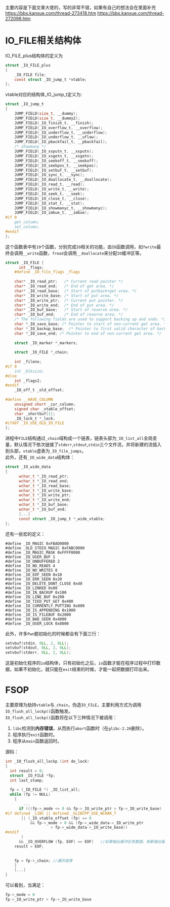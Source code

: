 主要内容是下面文章大佬的，写的非常不错，如果有自己的想法会在里面补充
https://bbs.kanxue.com/thread-273418.htm
https://bbs.kanxue.com/thread-272098.htm
# IO_FILE相关结构体
IO_FILE_plus结构体的定义为
```c
struct _IO_FILE_plus
{
	_IO_FILE file;
	const struct _IO_jump_t *vtable;
};
```
vtable对应的结构体_IO_jump_t定义为:
```c
struct _IO_jump_t
{
    JUMP_FIELD(size_t, __dummy);
    JUMP_FIELD(size_t, __dummy2);
    JUMP_FIELD(_IO_finish_t, __finish);
    JUMP_FIELD(_IO_overflow_t, __overflow);
    JUMP_FIELD(_IO_underflow_t, __underflow);
    JUMP_FIELD(_IO_underflow_t, __uflow);
    JUMP_FIELD(_IO_pbackfail_t, __pbackfail);
    /* showmany */
    JUMP_FIELD(_IO_xsputn_t, __xsputn);
    JUMP_FIELD(_IO_xsgetn_t, __xsgetn);
    JUMP_FIELD(_IO_seekoff_t, __seekoff);
    JUMP_FIELD(_IO_seekpos_t, __seekpos);
    JUMP_FIELD(_IO_setbuf_t, __setbuf);
    JUMP_FIELD(_IO_sync_t, __sync);
    JUMP_FIELD(_IO_doallocate_t, __doallocate);
    JUMP_FIELD(_IO_read_t, __read);
    JUMP_FIELD(_IO_write_t, __write);
    JUMP_FIELD(_IO_seek_t, __seek);
    JUMP_FIELD(_IO_close_t, __close);
    JUMP_FIELD(_IO_stat_t, __stat);
    JUMP_FIELD(_IO_showmanyc_t, __showmanyc);
    JUMP_FIELD(_IO_imbue_t, __imbue);
#if 0
    get_column;
    set_column;
#endif
};
```
这个函数表中有`19`个函数，分别完成`IO`相关的功能，由`IO`函数调用，如`fwrite`最终会调用`__write`函数，`fread`会调用`__doallocate`来分配`IO`缓冲区等。
```c
struct _IO_FILE {
      int _flags;
    #define _IO_file_flags _flags
 
    char* _IO_read_ptr;   /* Current read pointer */
    char* _IO_read_end;   /* End of get area. */
    char* _IO_read_base;  /* Start of putback+get area. */
    char* _IO_write_base; /* Start of put area. */
    char* _IO_write_ptr;  /* Current put pointer. */
    char* _IO_write_end;  /* End of put area. */
    char* _IO_buf_base;   /* Start of reserve area. */
    char* _IO_buf_end;    /* End of reserve area. */
    /* The following fields are used to support backing up and undo. */
    char *_IO_save_base; /* Pointer to start of non-current get area. */
    char *_IO_backup_base;  /* Pointer to first valid character of backup area */
    char *_IO_save_end; /* Pointer to end of non-current get area. */
 
    struct _IO_marker *_markers;
 
    struct _IO_FILE *_chain;
 
    int _fileno;
#if 0
    int _blksize;
#else
    int _flags2;
#endif
    _IO_off_t _old_offset;
 
#define __HAVE_COLUMN
    unsigned short _cur_column;
    signed char _vtable_offset;
    char _shortbuf[1];
    _IO_lock_t *_lock;
#ifdef _IO_USE_OLD_IO_FILE
};
```
进程中`FILE`结构通过`_chain`域构成一个链表，链表头部为`_IO_list_all`全局变量，默认情况下依次链接了`stderr`,`stdout`,`stdin`三个文件流，并将新建的流插入到头部，`vtable`虚表为`_IO_file_jumps`。  
此外，还有`_IO_wide_data`结构体：
```c
struct _IO_wide_data
{
      wchar_t *_IO_read_ptr;   
      wchar_t *_IO_read_end;
      wchar_t *_IO_read_base;
      wchar_t *_IO_write_base;
      wchar_t *_IO_write_ptr;
      wchar_t *_IO_write_end;   
      wchar_t *_IO_buf_base;   
      wchar_t *_IO_buf_end;   
      [...]
      const struct _IO_jump_t *_wide_vtable;
};
```
还有一些宏的定义：
```
#define _IO_MAGIC 0xFBAD0000
#define _OLD_STDIO_MAGIC 0xFABC0000
#define _IO_MAGIC_MASK 0xFFFF0000
#define _IO_USER_BUF 1
#define _IO_UNBUFFERED 2
#define _IO_NO_READS 4
#define _IO_NO_WRITES 8
#define _IO_EOF_SEEN 0x10
#define _IO_ERR_SEEN 0x20
#define _IO_DELETE_DONT_CLOSE 0x40
#define _IO_LINKED 0x80
#define _IO_IN_BACKUP 0x100
#define _IO_LINE_BUF 0x200
#define _IO_TIED_PUT_GET 0x400
#define _IO_CURRENTLY_PUTTING 0x800
#define _IO_IS_APPENDING 0x1000
#define _IO_IS_FILEBUF 0x2000
#define _IO_BAD_SEEN 0x4000
#define _IO_USER_LOCK 0x8000
```
此外，许多`Pwn`题初始化的时候都会有下面三行：
```c
setvbuf(stdin, 0LL, 2, 0LL);
setvbuf(stdout, 0LL, 2, 0LL);
setvbuf(stderr, 0LL, 2, 0LL);
```
这是初始化程序的`io`结构体，只有初始化之后，`io`函数才能在程序过程中打印数据，如果不初始化，就只能在`exit`结束的时候，才能一起把数据打印出来。
# FSOP
主要原理为劫持`vtable`与`_chain`，伪造`IO_FILE`，主要利用方式为调用`IO_flush_all_lockp()`函数触发。  
`IO_flush_all_lockp()`函数将在以下三种情况下被调用：

1. `libc`检测到**内存错误**，从而执行`abort`函数时（在`glibc-2.26`删除）。
2. 程序执行`exit`函数时。
3. 程序从`main`函数返回时。

源码：
```c
int _IO_flush_all_lockp (int do_lock)
{
  int result = 0;
  struct _IO_FILE *fp;
  int last_stamp;
 
  fp = (_IO_FILE *) _IO_list_all;
  while (fp != NULL)
    {
        ...
      if (((fp->_mode <= 0 && fp->_IO_write_ptr > fp->_IO_write_base)
#if defined _LIBC || defined _GLIBCPP_USE_WCHAR_T
       || (_IO_vtable_offset (fp) == 0
           && fp->_mode > 0 && (fp->_wide_data->_IO_write_ptr
                    > fp->_wide_data->_IO_write_base))
#endif
       )
      && _IO_OVERFLOW (fp, EOF) == EOF)   //如果输出缓冲区有数据，刷新输出缓冲区
    result = EOF;
 
 
    fp = fp->_chain; //遍历链表
    }
    [...]
}
```
可以看到，当满足：
```c
fp->_mode = 0
fp->_IO_write_ptr > fp->_IO_write_base
```
